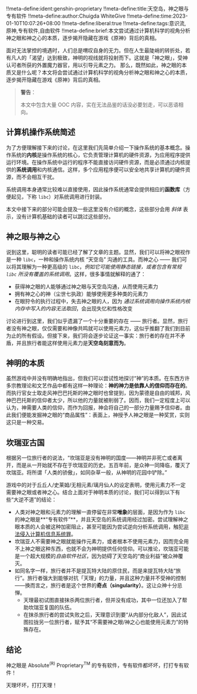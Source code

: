 !!meta-define:ident:genshin-proprietary
!!meta-define:title:天空岛，神之眼与专有软件
!!meta-define:author:Chuigda WhiteGive
!!meta-define:time:2023-01-10T10:07:26+08:00
!!meta-define:liberal:true
!!meta-define:tags:意识流,原神,专有软件,自由软件
!!meta-define:brief:本文尝试通过计算机科学的视角分析神之眼和神之心的本质，逐步揭开隐藏在游戏《原神》背后的真相。

面对无法掌控的境遇时，人们总是喟叹自身的无力。但在人生最陡峭的转折处，若有凡人的「渴望」达到极致，神明的视线就将投射而下。这就是「神之眼」，受神认可者所获的外置魔力器官，用以引导元素之力。 那么，既然如此，神之眼的本质又是什么呢？本文将会尝试通过计算机科学的视角分析神之眼和神之心的本质，逐步揭开隐藏在游戏《原神》背后的真相。

> **警告**：
>
> 本文中包含大量 OOC 内容，实在无法品鉴的话没必要划走，可以恶语相向。

## 计算机操作系统简述

为了方便理解接下来的讨论，在这里我们先简单介绍一下操作系统的基本概念。操作系统的**内核**是操作系统的核心，它负责管理计算机的硬件资源，为应用程序提供运行环境。在操作系统中运行的程序不能直接访问硬件资源，而是必须通过内核提供的**系统调用**和内核通信。这样，多个应用程序便可以安全地共享计算机的硬件资源，而不会相互干扰。

系统调用本身通常比较难以直接使用，因此操作系统通常会提供相应的**函数库**（方便起见，下称 `libc`）对系统调用进行封装。

本文中接下来的部分可能会提及一些这里没有介绍的概念，这些部分会用 *斜体* 表示，没有计算机基础的读者可以跳过这些部分。

## 神之眼与神之心

说到这里，聪明的读者可能已经了解了文章的主题。显然，我们可以将神之眼视作是一种 `libc`，一种和操作系统内核 “天空岛” 沟通的工具。而神之心 —— 我们可以将其理解为一种更高级的 `libc`，*例如它可能使用静态链接，或者包含有常规 `libc` 所没有覆盖的系统调用*。这样，很多事情就解释的通了：

- 获得神之眼的人能够通过神之眼与天空岛沟通，从而使用元素力
- 拥有神之心的神（尘世七执政）能够使用更多种类的元素力
- 在眼狩令的执行过程中，失去神之眼的人，因为 *通过系统调用向操作系统内核内存中写入的内容无法取回*，会出现失忆和性格改变

讨论进行到这里，我们似乎遗漏了一个十分重要的存在 —— 旅行者。显然，旅行者没有神之眼，仅仅需要和神像共鸣就可以使用元素力，这似乎推翻了我们到目前为止的所有假设。但接下来，我们将会逐步论证这一事实：旅行者的存在并不矛盾，并且旅行者能这样使用元素力是**天空岛刻意而为**。

## 神明的本质

虽然游戏中并没有明确地指出，但我们可以尝试性地探讨“神”的本质。在东西方许多宗教理论和文艺作品中都有这样一种理论：**神的神力是依靠人的信仰而存在的**。而执行官女士取走风神巴巴托斯的神之眼时也曾提到，因为蒙德是自由的城邦，风神巴巴托斯的信仰者太少，所以他的力量就被削弱了。因而，我们一定程度上可以认为，神需要人类的信仰，而作为回报，神会将自己的一部分力量赐予信仰者。由此我们便能发掘神之眼的“商品属性”：表面上，神授予人神之眼是一种奖赏，实则这只是一种交易。

## 坎瑞亚古国

根据另一位旅行者的说法，“坎瑞亚是没有神明的国度——神明并非死亡或者离开，而是从一开始就不存在于坎瑞亚的历史。五百年前，是众神一同降临，覆灭了坎瑞亚。将所谓「人类的骄傲」，如同杂草一般，从神明的花园中铲除。” 

游戏中的对于丘丘人/史莱姆/无相元素/璃月仙人的设定表明，使用元素力不一定需要神之眼或者神之心。结合上面对于神明本质的讨论，我们可以得到以下有些“大逆不道”的结论：

- 人类对神之眼和元素力的理解一直停留在非常**唯象**的层面，是因为作为 `libc` 的神之眼是**“专有软件”**，并且天空岛的系统调用经过加密。尝试理解神之眼本质的人会被这种加密阻止，甚至可能因为尝试逆向分析系统调用，触犯[非法侵入计算机信息系统罪](https://baike.baidu.com/item/非法侵入计算机信息系统罪/10458746)。 
- 坎瑞亚人不需要神之眼就能操作元素力，或者根本不使用元素力，因而完全用不上神之眼这种东西，也就不会为神明提供任何信仰。可以推论，坎瑞亚可能是一个超大规模的*自由软件社区*，因为妨碍了天空岛的“商业利益”被众神覆灭。
- 如同名字一样，旅行者并不是提瓦特大陆的原住民，而是来提瓦特大陆“旅行”。旅行者强大到能够对抗「天理」的力量，并且这种力量并不受神的控制——换而言之，旅行者是这个世界的**奇点（singularity）**。这让众神十分忌惮。
    - 天理最初试图直接抹杀两位旅行者，但并没有成功，其中一位还加入了帮助坎瑞亚复国的队伍。
    - 在抹杀旅行者的尝试失败之后，天理意识到要“从内部分化敌人”，因此试图拉拢另一位旅行者，赋予其“不需要神之眼/神之心也能使用元素力”的特殊存在。

## 结论

神之眼是 Absolute<sup>(R)</sup> Proprietary<sup>TM</sup> 的专有软件，专有软件都坏坏，打打专有软件！

天理坏坏，打打天理！
